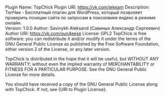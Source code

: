 Plugin Name: TopChick
Plugin URI:  https://vk.com/jekeam
Description: ТопЧик - Бесплатный плагин для WordPress, 
             который позволяет проверить позиции сайта 
	     по запросам в поисковике яндекс в режиме онлайн.	     
Version:     1.0.0
Author:      Savinykh Aleksand (Савиных Александр Сергеевич)
Author URI:  https://vk.com/sun4eese
License:     GPL2
TopChick is free software: you can redistribute it and/or modify
it under the terms of the GNU General Public License as published by
the Free Software Foundation, either version 2 of the License, or
any later version.
 
TopChick is distributed in the hope that it will be useful,
but WITHOUT ANY WARRANTY; without even the implied warranty of
MERCHANTABILITY or FITNESS FOR A PARTICULAR PURPOSE. See the
GNU General Public License for more details.
 
You should have received a copy of the GNU General Public License
along with TopChick. If not, see {URI to Plugin License}.
